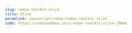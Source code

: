 ```yaml
---
slug: redux-toolkit-slice
title: Slice
permalink: javascript/redux/redux-toolkit-slice
code: https://codesandbox.io/s/redux-toolkit-slice-j98em
---
```




